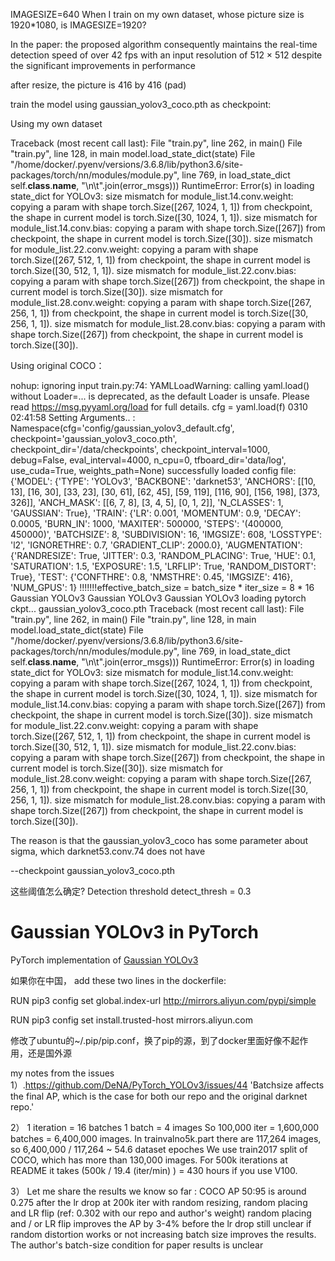 IMAGESIZE=640
When I train on my own dataset, whose picture size is 1920*1080, is IMAGESIZE=1920?

In the paper:
the proposed algorithm consequently maintains the real-time detection speed
of over 42 fps with an input resolution of 512 × 512 despite
the significant improvements in performance


after resize, the picture is 416 by 416 (pad)



train the model using gaussian_yolov3_coco.pth as checkpoint:

Using my own dataset

Traceback (most recent call last):
  File "train.py", line 262, in <module>
    main()
  File "train.py", line 128, in main
    model.load_state_dict(state)
  File "/home/docker/.pyenv/versions/3.6.8/lib/python3.6/site-packages/torch/nn/modules/module.py", line 769, in load_state_dict
    self.__class__.__name__, "\n\t".join(error_msgs)))
RuntimeError: Error(s) in loading state_dict for YOLOv3:
	size mismatch for module_list.14.conv.weight: copying a param with shape torch.Size([267, 1024, 1, 1]) from checkpoint, the shape in current model is torch.Size([30, 1024, 1, 1]).
	size mismatch for module_list.14.conv.bias: copying a param with shape torch.Size([267]) from checkpoint, the shape in current model is torch.Size([30]).
	size mismatch for module_list.22.conv.weight: copying a param with shape torch.Size([267, 512, 1, 1]) from checkpoint, the shape in current model is torch.Size([30, 512, 1, 1]).
	size mismatch for module_list.22.conv.bias: copying a param with shape torch.Size([267]) from checkpoint, the shape in current model is torch.Size([30]).
	size mismatch for module_list.28.conv.weight: copying a param with shape torch.Size([267, 256, 1, 1]) from checkpoint, the shape in current model is torch.Size([30, 256, 1, 1]).
	size mismatch for module_list.28.conv.bias: copying a param with shape torch.Size([267]) from checkpoint, the shape in current model is torch.Size([30]).

Using original COCO：

nohup: ignoring input
train.py:74: YAMLLoadWarning: calling yaml.load() without Loader=... is deprecated, as the default Loader is unsafe. Please read https://msg.pyyaml.org/load for full details.
  cfg = yaml.load(f)
0310
02:41:58
Setting Arguments.. :  Namespace(cfg='config/gaussian_yolov3_default.cfg', checkpoint='gaussian_yolov3_coco.pth', checkpoint_dir='/data/checkpoints', checkpoint_interval=1000, debug=False, eval_interval=4000, n_cpu=0, tfboard_dir='data/log', use_cuda=True, weights_path=None)
successfully loaded config file:  {'MODEL': {'TYPE': 'YOLOv3', 'BACKBONE': 'darknet53', 'ANCHORS': [[10, 13], [16, 30], [33, 23], [30, 61], [62, 45], [59, 119], [116, 90], [156, 198], [373, 326]], 'ANCH_MASK': [[6, 7, 8], [3, 4, 5], [0, 1, 2]], 'N_CLASSES': 1, 'GAUSSIAN': True}, 'TRAIN': {'LR': 0.001, 'MOMENTUM': 0.9, 'DECAY': 0.0005, 'BURN_IN': 1000, 'MAXITER': 500000, 'STEPS': '(400000, 450000)', 'BATCHSIZE': 8, 'SUBDIVISION': 16, 'IMGSIZE': 608, 'LOSSTYPE': 'l2', 'IGNORETHRE': 0.7, 'GRADIENT_CLIP': 2000.0}, 'AUGMENTATION': {'RANDRESIZE': True, 'JITTER': 0.3, 'RANDOM_PLACING': True, 'HUE': 0.1, 'SATURATION': 1.5, 'EXPOSURE': 1.5, 'LRFLIP': True, 'RANDOM_DISTORT': True}, 'TEST': {'CONFTHRE': 0.8, 'NMSTHRE': 0.45, 'IMGSIZE': 416}, 'NUM_GPUS': 1}
!!!!!!!effective_batch_size = batch_size * iter_size = 8 * 16
Gaussian YOLOv3
Gaussian YOLOv3
Gaussian YOLOv3
loading pytorch ckpt... gaussian_yolov3_coco.pth
Traceback (most recent call last):
  File "train.py", line 262, in <module>
    main()
  File "train.py", line 128, in main
    model.load_state_dict(state)
  File "/home/docker/.pyenv/versions/3.6.8/lib/python3.6/site-packages/torch/nn/modules/module.py", line 769, in load_state_dict
    self.__class__.__name__, "\n\t".join(error_msgs)))
RuntimeError: Error(s) in loading state_dict for YOLOv3:
	size mismatch for module_list.14.conv.weight: copying a param with shape torch.Size([267, 1024, 1, 1]) from checkpoint, the shape in current model is torch.Size([30, 1024, 1, 1]).
	size mismatch for module_list.14.conv.bias: copying a param with shape torch.Size([267]) from checkpoint, the shape in current model is torch.Size([30]).
	size mismatch for module_list.22.conv.weight: copying a param with shape torch.Size([267, 512, 1, 1]) from checkpoint, the shape in current model is torch.Size([30, 512, 1, 1]).
	size mismatch for module_list.22.conv.bias: copying a param with shape torch.Size([267]) from checkpoint, the shape in current model is torch.Size([30]).
	size mismatch for module_list.28.conv.weight: copying a param with shape torch.Size([267, 256, 1, 1]) from checkpoint, the shape in current model is torch.Size([30, 256, 1, 1]).
	size mismatch for module_list.28.conv.bias: copying a param with shape torch.Size([267]) from checkpoint, the shape in current model is torch.Size([30]).




The reason is that the gaussian_yolov3_coco has some parameter about sigma, which darknet53.conv.74 does not have


--checkpoint gaussian_yolov3_coco.pth



这些阈值怎么确定?
Detection threshold
detect_thresh = 0.3


# Gaussian YOLOv3 in PyTorch
PyTorch implementation of [Gaussian YOLOv3](https://arxiv.org/abs/1904.04620)

如果你在中国， add these two lines in the dockerfile:

RUN pip3 config set global.index-url http://mirrors.aliyun.com/pypi/simple

RUN pip3 config set install.trusted-host mirrors.aliyun.com

修改了ubuntu的~/.pip/pip.conf，换了pip的源，到了docker里面好像不起作用，还是国外源


my notes from the issues
1）.https://github.com/DeNA/PyTorch_YOLOv3/issues/44
'Batchsize affects the final AP, which is the case for both our repo and the original darknet repo.'


2）
1 iteration = 16 batches
1 batch = 4 images
So 100,000 iter = 1,600,000 batches = 6,400,000 images. In trainvalno5k.part there are 117,264 images, so 6,400,000 / 117,264 ~ 54.6 dataset epoches
We use train2017 split of COCO, which has more than 130,000 images.
For 500k iterations at README it takes (500k / 19.4 (iter/min) ) = 430 hours if you use V100.

3）
Let me share the results we know so far :
COCO AP 50:95 is around 0.275 after the lr drop at 200k iter with random resizing, random placing and LR flip (ref: 0.302 with our repo and author's weight)
random placing and / or LR flip improves the AP by 3-4% before the lr drop
still unclear if random distortion works or not
increasing batch size improves the results. The author's batch-size condition for paper results is unclear

